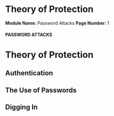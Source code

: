 <!--
 // Platform: Academy
// URL: https://academy.hackthebox.com/module/147/section/1312
// Platform Version: V1
// Module ID: 147
// Module Name: Password Attacks
// Module Difficulty: Medium
// Section ID: 1312
// Section Title: Theory of Protection
// Page Title: Password Attacks
// Page Number: 1
-->

# Theory of Protection

**Module Name:** Password Attacks **Page Number:** 1

#### PASSWORD ATTACKS

# Theory of Protection

## Authentication

## The Use of Passwords

## Digging In

####
